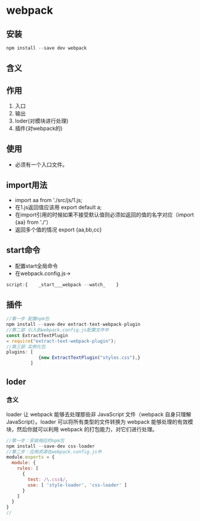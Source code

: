 # webpack
## 安装
```js
npm install --save dev webpack
```

## 含义
## 作用
1. 入口
2. 输出
3. loder(对模块进行处理)
4. 插件(对webpack的)
## 使用
- 必须有一个入口文件。
## import用法
- import aa from './src/js/1.js;
- 在1.js返回值应该用 export default a;
- 在import引用的时候如果不接受默认值则必须如返回的值的名字对应（import {aa} from './'）
- 返回多个值的情况 export {aa,bb,cc}
## start命令
- 配置start全局命令
- 在webpack.config.js->
```js
script:{    _start___webpack --watch_    }
```
## 插件 ##
```js
//第一步 配置npm包
npm install --save-dev extract-text-webpack-plugin
//第二部 引入到webpack.config.js配置文件中
const ExtractTextPlugin 
= require("extract-text-webpack-plugin");
//第三部 实例化包
plugins: [
            {new ExtractTextPlugin("styles.css"),}
         ]
```
## loder ##
### 含义 ###
loader 让 webpack 能够去处理那些非 JavaScript 文件（webpack 自身只理解 JavaScript）。loader 可以将所有类型的文件转换为 webpack 能够处理的有效模块，然后你就可以利用 webpack 的打包能力，对它们进行处理。
```js
//第一步：安装相应的npm包
npm install --save-dev css-loader
//第二步：应用资源在webpack.config.js中
module.exports = {
  module: {
    rules: [
      {
        test: /\.css$/,
        use: [ 'style-loader', 'css-loader' ]
      }
    ]
  }
}
//
```
